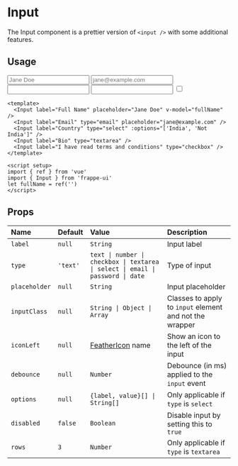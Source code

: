 <script setup>
import { ref } from 'vue'
import { Input } from '../../src/index'
let fullName = ref('')
</script>

# Input

The Input component is a prettier version of `<input />` with some additional
features.

## Usage

<Story class="gap-4">
  <div class="w-full sm:w-1/2 space-y-4">
    <Input label="Full Name" placeholder="Jane Doe" v-model="fullName" />
    <Input label="Email" type="email" placeholder="jane@example.com" icon-left="mail" />
    <Input label="Country" type="select" :options="['India', 'Not India']" icon-left="globe" />
    <Input label="Bio" type="textarea" />
    <Input label="I have read terms and conditions" type="checkbox" />
  </div>
</Story>

```vue
<template>
  <Input label="Full Name" placeholder="Jane Doe" v-model="fullName" />
  <Input label="Email" type="email" placeholder="jane@example.com" />
  <Input label="Country" type="select" :options="['India', 'Not India']" />
  <Input label="Bio" type="textarea" />
  <Input label="I have read terms and conditions" type="checkbox" />
</template>

<script setup>
import { ref } from 'vue'
import { Input } from 'frappe-ui'
let fullName = ref('')
</script>
```

## Props

| Name          | Default  | Value                                                                           | Description                                             |
| :------------ | :------- | :------------------------------------------------------------------------------ | :------------------------------------------------------ |
| `label`       | `null`   | `String`                                                                        | Input label                                             |
| `type`        | `'text'` | `text \| number \| checkbox \| textarea \| select \| email \| password \| date` | Type of input                                           |
| `placeholder` | `null`   | `String`                                                                        | Input placeholder                                       |
| `inputClass`  | `null`   | `String \| Object \| Array`                                                     | Classes to apply to `input` element and not the wrapper |
| `iconLeft`    | `null`   | [FeatherIcon](/components/feathericon) name                                     | Show an icon to the left of the input                   |
| `debounce`    | `null`   | `Number`                                                                        | Debounce (in ms) applied to the `input` event           |
| `options`     | `null`   | `{label, value}[] \| String[]`                                                  | Only applicable if `type` is `select`                   |
| `disabled`    | `false`  | `Boolean`                                                                       | Disable input by setting this to `true`                 |
| `rows`        | `3`      | `Number`                                                                        | Only applicable if `type` is `textarea`                 |
